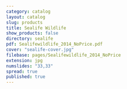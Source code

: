 ```yaml
---
category: catalog
layout: catalog
slug: products
title: Sealife Wildlife
show_products: false
directory: sealife
pdf: Sealifewildlife_2014_NoPrice.pdf
cover: "sealife-cover.jpg"
filebase: pages/Sealifewildlife_2014_NoPrice
extension: jpg
numslides: "33,33"
spread: true
published: true
---
```


